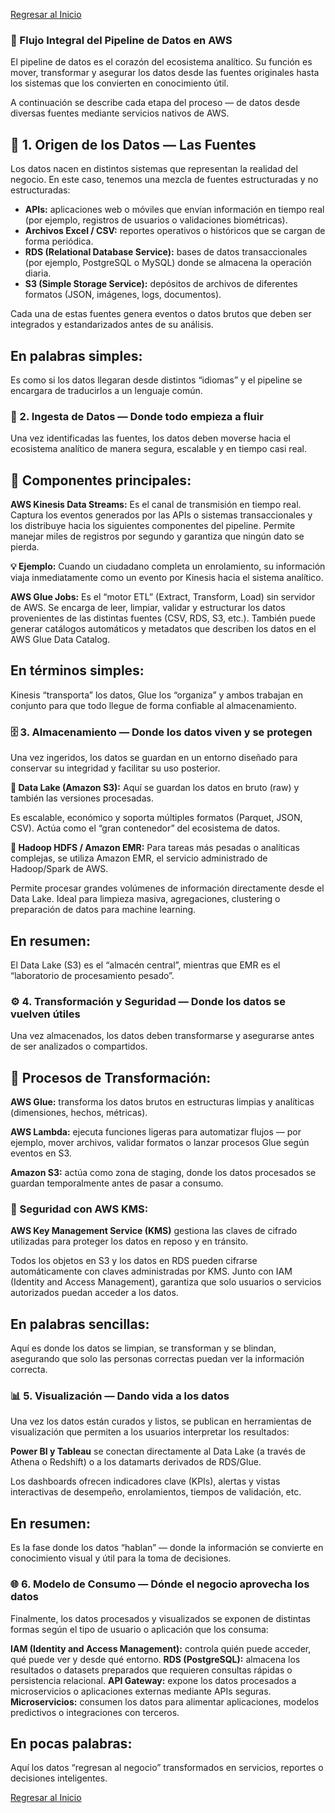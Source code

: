 [Regresar al Inicio](README.md)

### 🔁 Flujo Integral del Pipeline de Datos en AWS
El pipeline de datos es el corazón del ecosistema analítico. Su función es mover, transformar y asegurar los datos desde las fuentes originales hasta los sistemas que los convierten en conocimiento útil.

A continuación se describe cada etapa del proceso — de datos desde diversas fuentes mediante servicios nativos de AWS.

## 🏁 1. Origen de los Datos — Las Fuentes
Los datos nacen en distintos sistemas que representan la realidad del negocio.
En este caso, tenemos una mezcla de fuentes estructuradas y no estructuradas:

- **APIs:** aplicaciones web o móviles que envían información en tiempo real (por ejemplo, registros de usuarios o validaciones biométricas).
- **Archivos Excel / CSV:** reportes operativos o históricos que se cargan de forma periódica.
- **RDS (Relational Database Service):** bases de datos transaccionales (por ejemplo, PostgreSQL o MySQL) donde se almacena la operación diaria.
- **S3 (Simple Storage Service):** depósitos de archivos de diferentes formatos (JSON, imágenes, logs, documentos).

Cada una de estas fuentes genera eventos o datos brutos que deben ser integrados y estandarizados antes de su análisis.

## En palabras simples:
Es como si los datos llegaran desde distintos “idiomas” y el pipeline se encargara de traducirlos a un lenguaje común.


### 🔄 2. Ingesta de Datos — Donde todo empieza a fluir
Una vez identificadas las fuentes, los datos deben moverse hacia el ecosistema analítico de manera segura, escalable y en tiempo casi real.

## 🧩 Componentes principales:
**AWS Kinesis Data Streams:**
Es el canal de transmisión en tiempo real. Captura los eventos generados por las APIs o sistemas transaccionales y los distribuye hacia los siguientes componentes del pipeline. Permite manejar miles de registros por segundo y garantiza que ningún dato se pierda.

**💡 Ejemplo:** Cuando un ciudadano completa un enrolamiento, su información viaja inmediatamente como un evento por Kinesis hacia el sistema analítico.

**AWS Glue Jobs:**
Es el “motor ETL” (Extract, Transform, Load) sin servidor de AWS.
Se encarga de leer, limpiar, validar y estructurar los datos provenientes de las distintas fuentes (CSV, RDS, S3, etc.).
También puede generar catálogos automáticos y metadatos que describen los datos en el AWS Glue Data Catalog.

## En términos simples:
Kinesis “transporta” los datos, Glue los “organiza” y ambos trabajan en conjunto para que todo llegue de forma confiable al almacenamiento.


### 🗄️ 3. Almacenamiento — Donde los datos viven y se protegen
Una vez ingeridos, los datos se guardan en un entorno diseñado para conservar su integridad y facilitar su uso posterior.

**🌊 Data Lake (Amazon S3):**
Aquí se guardan los datos en bruto (raw) y también las versiones procesadas.

Es escalable, económico y soporta múltiples formatos (Parquet, JSON, CSV).
Actúa como el “gran contenedor” del ecosistema de datos.

**🧱 Hadoop HDFS / Amazon EMR:**
Para tareas más pesadas o analíticas complejas, se utiliza Amazon EMR, el servicio administrado de Hadoop/Spark de AWS.

Permite procesar grandes volúmenes de información directamente desde el Data Lake.
Ideal para limpieza masiva, agregaciones, clustering o preparación de datos para machine learning.

## En resumen:
El Data Lake (S3) es el “almacén central”, mientras que EMR es el “laboratorio de procesamiento pesado”.


### ⚙️ 4. Transformación y Seguridad — Donde los datos se vuelven útiles
Una vez almacenados, los datos deben transformarse y asegurarse antes de ser analizados o compartidos.

## 🔧 Procesos de Transformación:
**AWS Glue:** transforma los datos brutos en estructuras limpias y analíticas (dimensiones, hechos, métricas).

**AWS Lambda:** ejecuta funciones ligeras para automatizar flujos — por ejemplo, mover archivos, validar formatos o lanzar procesos Glue según eventos en S3.

**Amazon S3:** actúa como zona de staging, donde los datos procesados se guardan temporalmente antes de pasar a consumo.


### 🔐 Seguridad con AWS KMS:
**AWS Key Management Service (KMS)** gestiona las claves de cifrado utilizadas para proteger los datos en reposo y en tránsito.

Todos los objetos en S3 y los datos en RDS pueden cifrarse automáticamente con claves administradas por KMS.
Junto con IAM (Identity and Access Management), garantiza que solo usuarios o servicios autorizados puedan acceder a los datos.

## En palabras sencillas:
Aquí es donde los datos se limpian, se transforman y se blindan, asegurando que solo las personas correctas puedan ver la información correcta.


### 📊 5. Visualización — Dando vida a los datos
Una vez los datos están curados y listos, se publican en herramientas de visualización que permiten a los usuarios interpretar los resultados:

**Power BI y Tableau** se conectan directamente al Data Lake (a través de Athena o Redshift) o a los datamarts derivados de RDS/Glue.

Los dashboards ofrecen indicadores clave (KPIs), alertas y vistas interactivas de desempeño, enrolamientos, tiempos de validación, etc.

## En resumen:
Es la fase donde los datos “hablan” — donde la información se convierte en conocimiento visual y útil para la toma de decisiones.


### 🌐 6. Modelo de Consumo — Dónde el negocio aprovecha los datos
Finalmente, los datos procesados y visualizados se exponen de distintas formas según el tipo de usuario o aplicación que los consuma:

**IAM (Identity and Access Management):** controla quién puede acceder, qué puede ver y desde qué entorno.
**RDS (PostgreSQL):** almacena los resultados o datasets preparados que requieren consultas rápidas o persistencia relacional.
**API Gateway:** expone los datos procesados a microservicios o aplicaciones externas mediante APIs seguras.
**Microservicios:** consumen los datos para alimentar aplicaciones, modelos predictivos o integraciones con terceros.

## En pocas palabras:
Aquí los datos “regresan al negocio” transformados en servicios, reportes o decisiones inteligentes.



[Regresar al Inicio](README.md)
